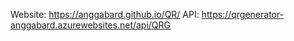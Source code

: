 Website: https://anggabard.github.io/QR/
API:     https://qrgenerator-anggabard.azurewebsites.net/api/QRG
